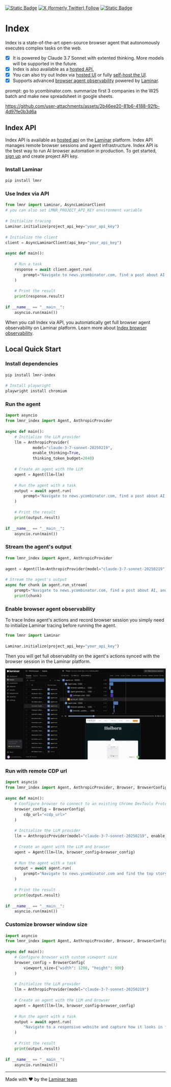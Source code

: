 <a href="https://www.ycombinator.com/companies/laminar-ai">![Static Badge](https://img.shields.io/badge/Y%20Combinator-S24-orange)</a>
<a href="https://x.com/lmnrai">![X (formerly Twitter) Follow](https://img.shields.io/twitter/follow/lmnrai)</a>
<a href="https://discord.gg/nNFUUDAKub"> ![Static Badge](https://img.shields.io/badge/Join_Discord-464646?&logo=discord&logoColor=5865F2) </a>

# Index

Index is a state-of-the-art open-source browser agent that autonomously executes complex tasks on the web.

- [x] It is powered by Claude 3.7 Sonnet with extented thinking. More models will be supported in the future.
- [x] Index is also available as a [hosted API.](https://docs.lmnr.ai/laminar-index/introduction)
- [x] You can also try out Index via [hosted UI](https://docs.lmnr.ai/laminar-index/introduction#hosted-ui) or fully [self-host the UI](https://x.com/skull8888888888/status/1910763169489764374).
- [x] Supports advanced [browser agent observability](https://docs.lmnr.ai/laminar-index/observability) powered by [Laminar](https://lmnr.ai).

prompt: go to ycombinator.com. summarize first 3 companies in the W25 batch and make new spreadsheet in google sheets.

https://github.com/user-attachments/assets/2b46ee20-81b6-4188-92fb-4d97fe0b3d6a


## Index API

Index API is available as [hosted api](https://docs.lmnr.ai/laminar-index/introduction) on the [Laminar](https://lmnr.ai) platform. Index API manages remote browser sessions and agent infrastructure. Index API is the best way to run AI browser automation in production. To get started, [sign up](https://lmnr.ai/sign-in) and create project API key.

### Install Laminar
```bash
pip install lmnr
```

### Use Index via API
```python
from lmnr import Laminar, AsyncLaminarClient
# you can also set LMNR_PROJECT_API_KEY environment variable

# Initialize tracing
Laminar.initialize(project_api_key="your_api_key")

# Initialize the client
client = AsyncLaminarClient(api_key="your_api_key")

async def main():

    # Run a task
    response = await client.agent.run(
        prompt="Navigate to news.ycombinator.com, find a post about AI, and summarize it"
    )

    # Print the result
    print(response.result)
    
if __name__ == "__main__":
    asyncio.run(main())
```

When you call Index via API, you automatically get full browser agent observability on Laminar platform. Learn more about [Index browser observability](https://docs.lmnr.ai/laminar-index/introduction#tracing-with-laminar).

## Local Quick Start

### Install dependencies
```bash
pip install lmnr-index

# Install playwright
playwright install chromium
```

### Run the agent
```python
import asyncio
from lmnr_index import Agent, AnthropicProvider

async def main():
    # Initialize the LLM provider
    llm = AnthropicProvider(
            model="claude-3-7-sonnet-20250219",
            enable_thinking=True, 
            thinking_token_budget=2048)
    
    # Create an agent with the LLM
    agent = Agent(llm=llm)
    
    # Run the agent with a task
    output = await agent.run(
        prompt="Navigate to news.ycombinator.com, find a post about AI, and summarize it"
    )
    
    # Print the result
    print(output.result)
    
if __name__ == "__main__":
    asyncio.run(main())
```

### Stream the agent's output
```python
from lmnr_index import Agent, AnthropicProvider

agent = Agent(llm=AnthropicProvider(model="claude-3-7-sonnet-20250219"))    

# Stream the agent's output
async for chunk in agent.run_stream(
    prompt="Navigate to news.ycombinator.com, find a post about AI, and summarize it"):
    print(chunk)
``` 

### Enable browser agent observability

To trace Index agent's actions and record browser session you simply need to initialize Laminar tracing before running the agent.

```python
from lmnr import Laminar

Laminar.initialize(project_api_key="your_api_key")
```

Then you will get full observability on the agent's actions synced with the browser session in the Laminar platform.

<picture>
    <img src="./static/traces.png" alt="Index observability" width="800"/>
</picture>

### Run with remote CDP url
```python
import asyncio
from lmnr_index import Agent, AnthropicProvider, Browser, BrowserConfig

async def main():
    # Configure browser to connect to an existing Chrome DevTools Protocol endpoint
    browser_config = BrowserConfig(
        cdp_url="<cdp_url>"
    )
    
    # Initialize the LLM provider
    llm = AnthropicProvider(model="claude-3-7-sonnet-20250219", enable_thinking=True, thinking_token_budget=2048)
    
    # Create an agent with the LLM and browser
    agent = Agent(llm=llm, browser_config=browser_config)
    
    # Run the agent with a task
    output = await agent.run(
        prompt="Navigate to news.ycombinator.com and find the top story"
    )
    
    # Print the result
    print(output.result)
    
if __name__ == "__main__":
    asyncio.run(main())
```

### Customize browser window size
```python
import asyncio
from lmnr_index import Agent, AnthropicProvider, Browser, BrowserConfig

async def main():
    # Configure browser with custom viewport size
    browser_config = BrowserConfig(
        viewport_size={"width": 1200, "height": 900}
    )
    
    # Initialize the LLM provider
    llm = AnthropicProvider(model="claude-3-7-sonnet-20250219")
    
    # Create an agent with the LLM and browser
    agent = Agent(llm=llm, browser_config=browser_config)
    
    # Run the agent with a task
    output = await agent.run(
        "Navigate to a responsive website and capture how it looks in full HD resolution"
    )
    
    # Print the result
    print(output.result)
    
if __name__ == "__main__":
    asyncio.run(main())
```

---

Made with ❤️ by the [Laminar team](https://lmnr.ai)
